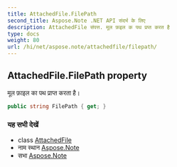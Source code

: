 ```yaml
---
title: AttachedFile.FilePath
second_title: Aspose.Note .NET API संदर्भ के लिए
description: AttachedFile संपत्त. मूल फ़इल क पथ प्रप्त करत है
type: docs
weight: 80
url: /hi/net/aspose.note/attachedfile/filepath/
---
```

## AttachedFile.FilePath property

मूल फ़ाइल का पथ प्राप्त करता है।

```csharp
public string FilePath { get; }
```

### यह सभी देखें

* class [AttachedFile](../)
* नाम स्थान [Aspose.Note](../../attachedfile/)
* सभा [Aspose.Note](../../../)



